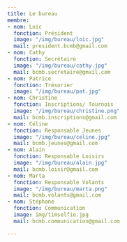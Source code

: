 ```yaml
---
title: Le bureau
membre:
- nom: Loic
  fonction: Président
  image: "/img/bureau/loic.jpg"
  mail: president.bcmb@gmail.com
- nom: Cathy
  fonction: Secrétaire
  image: "/img/bureau/cathy.jpg"
  mail: bcmb.secretaire@gmail.com
- nom: Patrice
  fonction: Trésorier
  image: "/img/bureau/pat.jpg"
- nom: Christine
  fonction: Inscriptions/ Tournois
  image: "/img/bureau/christine.png"
  mail: bcmb.inscriptions@gmail.com
- nom: Céline
  fonction: Responsable Jeunes
  image: "/img/bureau/celine.jpg"
  mail: bcmb.jeunes@gmail.com
- nom: Alain
  fonction: Responsable Loisirs
  image: "/img/bureau/alain.jpg"
  mail: bcmb.loisir@gmail.com
- nom: Marta
  fonction: Responsable Volants
  image: "/img/bureau/marta.png"
  mail: bcmb.volants@gmail.com
- nom: Stéphane
  fonction: Communication
  image: img/timselfie.jpg
  mail: bcmb.communication@gmail.com

---
```

